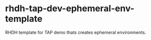 # rhdh-tap-dev-ephemeral-env-template
RHDH template for TAP demo thats creates ephemeral environments.
